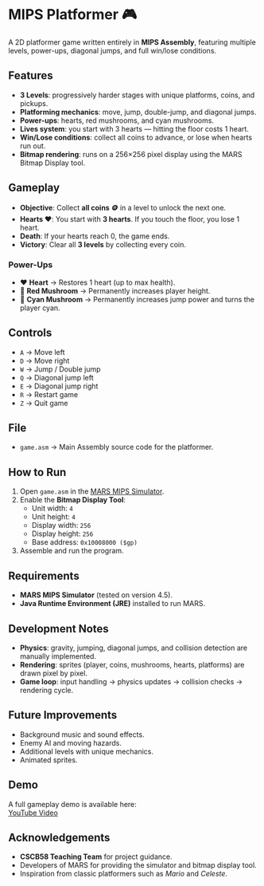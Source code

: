 # MIPS Platformer 🎮

A 2D platformer game written entirely in **MIPS Assembly**, featuring multiple levels, power-ups, diagonal jumps, and full win/lose conditions.

## Features
- **3 Levels**: progressively harder stages with unique platforms, coins, and pickups.  
- **Platforming mechanics**: move, jump, double-jump, and diagonal jumps.  
- **Power-ups**: hearts, red mushrooms, and cyan mushrooms.  
- **Lives system**: you start with 3 hearts — hitting the floor costs 1 heart.  
- **Win/Lose conditions**: collect all coins to advance, or lose when hearts run out.  
- **Bitmap rendering**: runs on a 256×256 pixel display using the MARS Bitmap Display tool.  

## Gameplay
- **Objective**: Collect **all coins 🪙** in a level to unlock the next one.  
- **Hearts ❤️**: You start with **3 hearts**. If you touch the floor, you lose 1 heart.  
- **Death**: If your hearts reach 0, the game ends.  
- **Victory**: Clear all **3 levels** by collecting every coin.  

### Power-Ups
- ❤️ **Heart** → Restores 1 heart (up to max health).  
- 🍄 **Red Mushroom** → Permanently increases player height.  
- 🍄 **Cyan Mushroom** → Permanently increases jump power and turns the player cyan.  

## Controls
- `A` → Move left  
- `D` → Move right  
- `W` → Jump / Double jump  
- `Q` → Diagonal jump left  
- `E` → Diagonal jump right  
- `R` → Restart game  
- `Z` → Quit game  

## File
- `game.asm` → Main Assembly source code for the platformer.  

## How to Run
1. Open `game.asm` in the [MARS MIPS Simulator](http://courses.missouristate.edu/kenvollmar/mars/).  
2. Enable the **Bitmap Display Tool**:  
   - Unit width: `4`  
   - Unit height: `4`  
   - Display width: `256`  
   - Display height: `256`  
   - Base address: `0x10008000 ($gp)`  
3. Assemble and run the program.  

## Requirements
- **MARS MIPS Simulator** (tested on version 4.5).  
- **Java Runtime Environment (JRE)** installed to run MARS.  

## Development Notes
- **Physics**: gravity, jumping, diagonal jumps, and collision detection are manually implemented.  
- **Rendering**: sprites (player, coins, mushrooms, hearts, platforms) are drawn pixel by pixel.  
- **Game loop**: input handling → physics updates → collision checks → rendering cycle.  

## Future Improvements
- Background music and sound effects.  
- Enemy AI and moving hazards.  
- Additional levels with unique mechanics.  
- Animated sprites.  

## Demo
A full gameplay demo is available here:  
[YouTube Video](https://youtu.be/9eYF6T4EQ9s)  

## Acknowledgements
- **CSCB58 Teaching Team** for project guidance.  
- Developers of MARS for providing the simulator and bitmap display tool.  
- Inspiration from classic platformers such as *Mario* and *Celeste*.  
